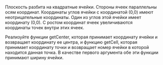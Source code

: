 Плоскость разбита на квадратные ячейки. Стороны ячеек параллельны осям координат. Координаты углов ячейки с координатой (0,0) имеют неотрицательные координаты. Один из углов этой ячейки имеет координату (0,0). С ростом координат ячеек увеличиваются координаты точек внутри этих ячеек.

Реализуйте функции getCenter, которая принимает координату ячейки и возвращает координату ее центра, и функцию getCell, которая принимает координату точки и возвращает номер ячейки в которой находится данная точка. В качестве первого аргумента обе эти функции принимают ширину ячейки.
